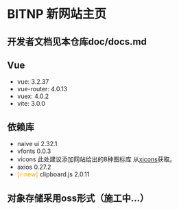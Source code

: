 # BITNP 新网站主页
## 开发者文档见本仓库doc/docs.md
## Vue
- vue: 3.2.37
- vue-router: 4.0.13
- vuex: 4.0.2
- vite: 3.0.0
## 依赖库

- naive ui 2.32.1
- vfonts 0.0.3
- vicons 此处建议添加网站给出的8种图标库 从[xicons](https://www.xicons.org/#/)获取。
- axios 0.27.2
- <font color="orange">[🔥new]</font> clipboard.js 2.0.11  

## 对象存储采用oss形式（施工中...）
